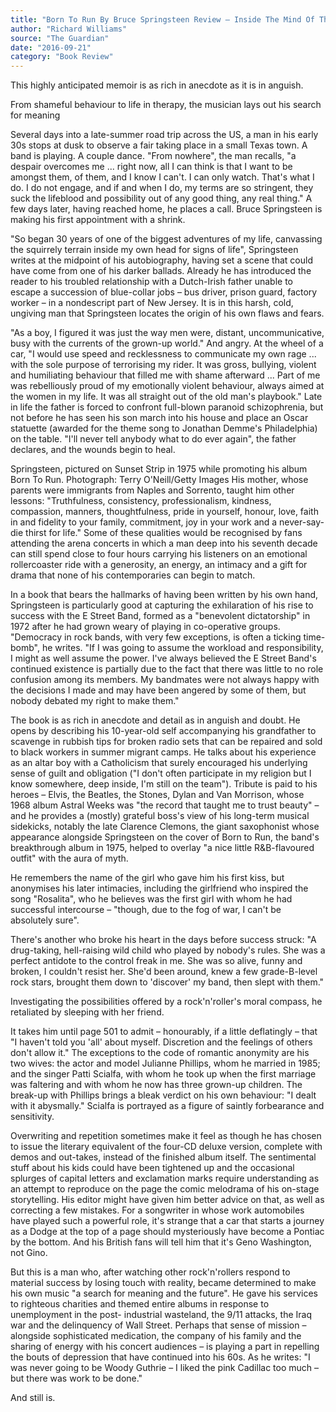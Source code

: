 ```yaml
---
title: "Born To Run By Bruce Springsteen Review – Inside The Mind Of The Boss"
author: "Richard Williams"
source: "The Guardian"
date: "2016-09-21"
category: "Book Review"
---
```


This highly anticipated memoir is as rich in anecdote as it is in anguish.

From shameful behaviour to life in therapy, the musician lays out his search for meaning

Several days into a late-summer road trip across the US, a man in his early 30s stops at dusk to observe a fair taking place in a small Texas town. A band is playing. A couple dance. "From nowhere", the man recalls, "a despair overcomes me ... right now, all I can think is that I want to be amongst them, of them, and I know I can't. I can only watch. That's what I do. I do not engage, and if and when I do, my terms are so stringent, they suck the lifeblood and possibility out of any good thing, any real thing." A few days later, having reached home, he places a call. Bruce Springsteen is making his first appointment with a shrink.

"So began 30 years of one of the biggest adventures of my life, canvassing the squirrely terrain inside my own head for signs of life", Springsteen writes at the midpoint of his autobiography, having set a scene that could have come from one of his darker ballads. Already he has introduced the reader to his troubled relationship with a Dutch-Irish father unable to escape a succession of blue-collar jobs – bus driver, prison guard, factory worker – in a nondescript part of New Jersey. It is in this harsh, cold, ungiving man that Springsteen locates the origin of his own flaws and fears.

"As a boy, I figured it was just the way men were, distant, uncommunicative, busy with the currents of the grown-up world." And angry. At the wheel of a car, "I would use speed and recklessness to communicate my own rage ... with the sole purpose of terrorising my rider. It was gross, bullying, violent and humiliating behaviour that filled me with shame afterward ... Part of me was rebelliously proud of my emotionally violent behaviour, always aimed at the women in my life. It was all straight out of the old man's playbook." Late in life the father is forced to confront full-blown paranoid schizophrenia, but not before he has seen his son march into his house and place an Oscar statuette (awarded for the theme song to Jonathan Demme's Philadelphia) on the table. "I'll never tell anybody what to do ever again", the father declares, and the wounds begin to heal.

Springsteen, pictured on Sunset Strip in 1975 while promoting his album Born To Run. Photograph: Terry O'Neill/Getty Images His mother, whose parents were immigrants from Naples and Sorrento, taught him other lessons: "Truthfulness, consistency, professionalism, kindness, compassion, manners, thoughtfulness, pride in yourself, honour, love, faith in and fidelity to your family, commitment, joy in your work and a never-say-die thirst for life." Some of these qualities would be recognised by fans attending the arena concerts in which a man deep into his seventh decade can still spend close to four hours carrying his listeners on an emotional rollercoaster ride with a generosity, an energy, an intimacy and a gift for drama that none of his contemporaries can begin to match.

In a book that bears the hallmarks of having been written by his own hand, Springsteen is particularly good at capturing the exhilaration of his rise to success with the E Street Band, formed as a "benevolent dictatorship" in 1972 after he had grown weary of playing in co-operative groups. "Democracy in rock bands, with very few exceptions, is often a ticking time-bomb", he writes. "If I was going to assume the workload and responsibility, I might as well assume the power. I've always believed the E Street Band's continued existence is partially due to the fact that there was little to no role confusion among its members. My bandmates were not always happy with the decisions I made and may have been angered by some of them, but nobody debated my right to make them."

The book is as rich in anecdote and detail as in anguish and doubt. He opens by describing his 10-year-old self accompanying his grandfather to scavenge in rubbish tips for broken radio sets that can be repaired and sold to black workers in summer migrant camps. He talks about his experience as an altar boy with a Catholicism that surely encouraged his underlying sense of guilt and obligation ("I don't often participate in my religion but I know somewhere, deep inside, I'm still on the team"). Tribute is paid to his heroes – Elvis, the Beatles, the Stones, Dylan and Van Morrison, whose 1968 album Astral Weeks was "the record that taught me to trust beauty" – and he provides a (mostly) grateful boss's view of his long-term musical sidekicks, notably the late Clarence Clemons, the giant saxophonist whose appearance alongside Springsteen on the cover of Born to Run, the band's breakthrough album in 1975, helped to overlay "a nice little R&B-flavoured outfit" with the aura of myth.

He remembers the name of the girl who gave him his first kiss, but anonymises his later intimacies, including the girlfriend who inspired the song "Rosalita", who he believes was the first girl with whom he had successful intercourse – "though, due to the fog of war, I can't be absolutely sure".

There's another who broke his heart in the days before success struck: "A drug-taking, hell-raising wild child who played by nobody's rules. She was a perfect antidote to the control freak in me. She was so alive, funny and broken, I couldn't resist her. She'd been around, knew a few grade-B-level rock stars, brought them down to 'discover' my band, then slept with them."

Investigating the possibilities offered by a rock'n'roller's moral compass, he retaliated by sleeping with her friend.

It takes him until page 501 to admit – honourably, if a little deflatingly – that "I haven't told you 'all' about myself. Discretion and the feelings of others don't allow it." The exceptions to the code of romantic anonymity are his two wives: the actor and model Julianne Phillips, whom he married in 1985; and the singer Patti Scialfa, with whom he took up when the first marriage was faltering and with whom he now has three grown-up children. The break-up with Phillips brings a bleak verdict on his own behaviour: "I dealt with it abysmally." Scialfa is portrayed as a figure of saintly forbearance and sensitivity.

Overwriting and repetition sometimes make it feel as though he has chosen to issue the literary equivalent of the four-CD deluxe version, complete with demos and out-takes, instead of the finished album itself. The sentimental stuff about his kids could have been tightened up and the occasional splurges of capital letters and exclamation marks require understanding as an attempt to reproduce on the page the comic melodrama of his on-stage storytelling. His editor might have given him better advice on that, as well as correcting a few mistakes. For a songwriter in whose work automobiles have played such a powerful role, it's strange that a car that starts a journey as a Dodge at the top of a page should mysteriously have become a Pontiac by the bottom. And his British fans will tell him that it's Geno Washington, not Gino.

But this is a man who, after watching other rock'n'rollers respond to material success by losing touch with reality, became determined to make his own music "a search for meaning and the future". He gave his services to righteous charities and themed entire albums in response to unemployment in the post- industrial wasteland, the 9/11 attacks, the Iraq war and the delinquency of Wall Street. Perhaps that sense of mission – alongside sophisticated medication, the company of his family and the sharing of energy with his concert audiences – is playing a part in repelling the bouts of depression that have continued into his 60s. As he writes: "I was never going to be Woody Guthrie – I liked the pink Cadillac too much – but there was work to be done."

And still is.
